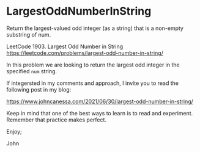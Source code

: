 # LargestOddNumberInString
Return the largest-valued odd integer (as a string) that is a non-empty substring of num.

LeetCode 1903. Largest Odd Number in String
https://leetcode.com/problems/largest-odd-number-in-string/

In this problem we are looking to return the largest odd integer
in the specified `num` string.

If integersted in my comments and approach, I invite you to read
the following post in my blog:

https://www.johncanessa.com/2021/06/30/largest-odd-number-in-string/

Keep in mind that one of the best ways to learn is to read and experiment.
Remember that practice makes perfect.

Enjoy;

John
